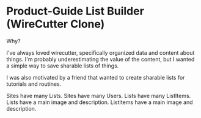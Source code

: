 Product-Guide List Builder (WireCutter Clone)
=================

Why?

I've always loved wirecutter, specifically organized data and content about things.
I'm probably underestimating the value of the content, but I wanted a simple way to save sharable lists of things. 

I was also motivated by a friend that wanted to create sharable lists for tutorials and routines.

Sites have many Lists.
Sites have many Users.
Lists have many ListItems.
Lists have a main image and description.
ListItems have a main image and description.

